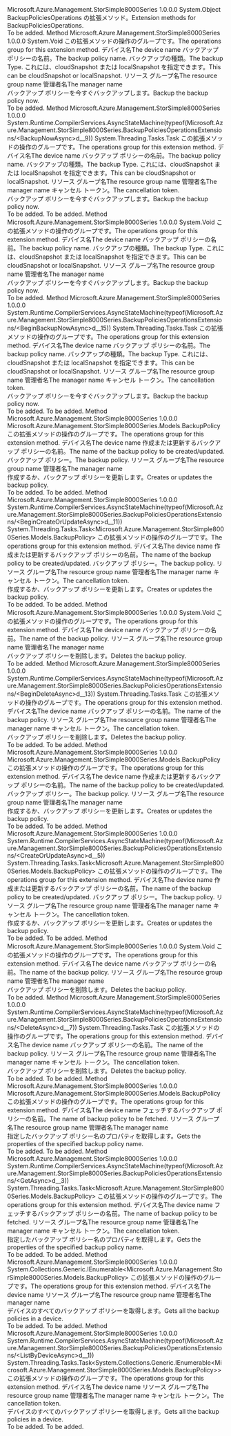 <Type Name="BackupPoliciesOperationsExtensions" FullName="Microsoft.Azure.Management.StorSimple8000Series.BackupPoliciesOperationsExtensions">
  <TypeSignature Language="C#" Value="public static class BackupPoliciesOperationsExtensions" />
  <TypeSignature Language="ILAsm" Value=".class public auto ansi abstract sealed beforefieldinit BackupPoliciesOperationsExtensions extends System.Object" />
  <TypeSignature Language="DocId" Value="T:Microsoft.Azure.Management.StorSimple8000Series.BackupPoliciesOperationsExtensions" />
  <TypeSignature Language="VB.NET" Value="Public Module BackupPoliciesOperationsExtensions" />
  <TypeSignature Language="F#" Value="type BackupPoliciesOperationsExtensions = class" />
  <AssemblyInfo>
    <AssemblyName>Microsoft.Azure.Management.StorSimple8000Series</AssemblyName>
    <AssemblyVersion>1.0.0.0</AssemblyVersion>
  </AssemblyInfo>
  <Base>
    <BaseTypeName>System.Object</BaseTypeName>
  </Base>
  <Interfaces />
  <Docs>
    <summary>
            <span data-ttu-id="580b0-101">BackupPoliciesOperations の拡張メソッド。</span><span class="sxs-lookup"><span data-stu-id="580b0-101">Extension methods for BackupPoliciesOperations.</span></span>
            </summary>
    <remarks>To be added.</remarks>
  </Docs>
  <Members>
    <Member MemberName="BackupNow">
      <MemberSignature Language="C#" Value="public static void BackupNow (this Microsoft.Azure.Management.StorSimple8000Series.IBackupPoliciesOperations operations, string deviceName, string backupPolicyName, string backupType, string resourceGroupName, string managerName);" />
      <MemberSignature Language="ILAsm" Value=".method public static hidebysig void BackupNow(class Microsoft.Azure.Management.StorSimple8000Series.IBackupPoliciesOperations operations, string deviceName, string backupPolicyName, string backupType, string resourceGroupName, string managerName) cil managed" />
      <MemberSignature Language="DocId" Value="M:Microsoft.Azure.Management.StorSimple8000Series.BackupPoliciesOperationsExtensions.BackupNow(Microsoft.Azure.Management.StorSimple8000Series.IBackupPoliciesOperations,System.String,System.String,System.String,System.String,System.String)" />
      <MemberSignature Language="VB.NET" Value="&lt;Extension()&gt;&#xA;Public Sub BackupNow (operations As IBackupPoliciesOperations, deviceName As String, backupPolicyName As String, backupType As String, resourceGroupName As String, managerName As String)" />
      <MemberSignature Language="F#" Value="static member BackupNow : Microsoft.Azure.Management.StorSimple8000Series.IBackupPoliciesOperations * string * string * string * string * string -&gt; unit" Usage="Microsoft.Azure.Management.StorSimple8000Series.BackupPoliciesOperationsExtensions.BackupNow (operations, deviceName, backupPolicyName, backupType, resourceGroupName, managerName)" />
      <MemberType>Method</MemberType>
      <AssemblyInfo>
        <AssemblyName>Microsoft.Azure.Management.StorSimple8000Series</AssemblyName>
        <AssemblyVersion>1.0.0.0</AssemblyVersion>
      </AssemblyInfo>
      <ReturnValue>
        <ReturnType>System.Void</ReturnType>
      </ReturnValue>
      <Parameters>
        <Parameter Name="operations" Type="Microsoft.Azure.Management.StorSimple8000Series.IBackupPoliciesOperations" RefType="this" />
        <Parameter Name="deviceName" Type="System.String" />
        <Parameter Name="backupPolicyName" Type="System.String" />
        <Parameter Name="backupType" Type="System.String" />
        <Parameter Name="resourceGroupName" Type="System.String" />
        <Parameter Name="managerName" Type="System.String" />
      </Parameters>
      <Docs>
        <param name="operations">
            <span data-ttu-id="580b0-102">この拡張メソッドの操作のグループです。</span><span class="sxs-lookup"><span data-stu-id="580b0-102">The operations group for this extension method.</span></span>
            </param>
        <param name="deviceName">
            <span data-ttu-id="580b0-103">デバイス名</span><span class="sxs-lookup"><span data-stu-id="580b0-103">The device name</span></span>
            </param>
        <param name="backupPolicyName">
            <span data-ttu-id="580b0-104">バックアップ ポリシーの名前。</span><span class="sxs-lookup"><span data-stu-id="580b0-104">The backup policy name.</span></span>
            </param>
        <param name="backupType">
            <span data-ttu-id="580b0-105">バックアップの種類。</span><span class="sxs-lookup"><span data-stu-id="580b0-105">The backup Type.</span></span> <span data-ttu-id="580b0-106">これには、cloudSnapshot または localSnapshot を指定できます。</span><span class="sxs-lookup"><span data-stu-id="580b0-106">This can be cloudSnapshot or localSnapshot.</span></span>
            </param>
        <param name="resourceGroupName">
            <span data-ttu-id="580b0-107">リソース グループ名</span><span class="sxs-lookup"><span data-stu-id="580b0-107">The resource group name</span></span>
            </param>
        <param name="managerName">
            <span data-ttu-id="580b0-108">管理者名</span><span class="sxs-lookup"><span data-stu-id="580b0-108">The manager name</span></span>
            </param>
        <summary>
            <span data-ttu-id="580b0-109">バックアップ ポリシーを今すぐバックアップします。</span><span class="sxs-lookup"><span data-stu-id="580b0-109">Backup the backup policy now.</span></span>
            </summary>
        <remarks>To be added.</remarks>
      </Docs>
    </Member>
    <Member MemberName="BackupNowAsync">
      <MemberSignature Language="C#" Value="public static System.Threading.Tasks.Task BackupNowAsync (this Microsoft.Azure.Management.StorSimple8000Series.IBackupPoliciesOperations operations, string deviceName, string backupPolicyName, string backupType, string resourceGroupName, string managerName, System.Threading.CancellationToken cancellationToken = null);" />
      <MemberSignature Language="ILAsm" Value=".method public static hidebysig class System.Threading.Tasks.Task BackupNowAsync(class Microsoft.Azure.Management.StorSimple8000Series.IBackupPoliciesOperations operations, string deviceName, string backupPolicyName, string backupType, string resourceGroupName, string managerName, valuetype System.Threading.CancellationToken cancellationToken) cil managed" />
      <MemberSignature Language="DocId" Value="M:Microsoft.Azure.Management.StorSimple8000Series.BackupPoliciesOperationsExtensions.BackupNowAsync(Microsoft.Azure.Management.StorSimple8000Series.IBackupPoliciesOperations,System.String,System.String,System.String,System.String,System.String,System.Threading.CancellationToken)" />
      <MemberSignature Language="F#" Value="static member BackupNowAsync : Microsoft.Azure.Management.StorSimple8000Series.IBackupPoliciesOperations * string * string * string * string * string * System.Threading.CancellationToken -&gt; System.Threading.Tasks.Task" Usage="Microsoft.Azure.Management.StorSimple8000Series.BackupPoliciesOperationsExtensions.BackupNowAsync (operations, deviceName, backupPolicyName, backupType, resourceGroupName, managerName, cancellationToken)" />
      <MemberType>Method</MemberType>
      <AssemblyInfo>
        <AssemblyName>Microsoft.Azure.Management.StorSimple8000Series</AssemblyName>
        <AssemblyVersion>1.0.0.0</AssemblyVersion>
      </AssemblyInfo>
      <Attributes>
        <Attribute>
          <AttributeName>System.Runtime.CompilerServices.AsyncStateMachine(typeof(Microsoft.Azure.Management.StorSimple8000Series.BackupPoliciesOperationsExtensions/&lt;BackupNowAsync&gt;d__9))</AttributeName>
        </Attribute>
      </Attributes>
      <ReturnValue>
        <ReturnType>System.Threading.Tasks.Task</ReturnType>
      </ReturnValue>
      <Parameters>
        <Parameter Name="operations" Type="Microsoft.Azure.Management.StorSimple8000Series.IBackupPoliciesOperations" RefType="this" />
        <Parameter Name="deviceName" Type="System.String" />
        <Parameter Name="backupPolicyName" Type="System.String" />
        <Parameter Name="backupType" Type="System.String" />
        <Parameter Name="resourceGroupName" Type="System.String" />
        <Parameter Name="managerName" Type="System.String" />
        <Parameter Name="cancellationToken" Type="System.Threading.CancellationToken" />
      </Parameters>
      <Docs>
        <param name="operations">
            <span data-ttu-id="580b0-110">この拡張メソッドの操作のグループです。</span><span class="sxs-lookup"><span data-stu-id="580b0-110">The operations group for this extension method.</span></span>
            </param>
        <param name="deviceName">
            <span data-ttu-id="580b0-111">デバイス名</span><span class="sxs-lookup"><span data-stu-id="580b0-111">The device name</span></span>
            </param>
        <param name="backupPolicyName">
            <span data-ttu-id="580b0-112">バックアップ ポリシーの名前。</span><span class="sxs-lookup"><span data-stu-id="580b0-112">The backup policy name.</span></span>
            </param>
        <param name="backupType">
            <span data-ttu-id="580b0-113">バックアップの種類。</span><span class="sxs-lookup"><span data-stu-id="580b0-113">The backup Type.</span></span> <span data-ttu-id="580b0-114">これには、cloudSnapshot または localSnapshot を指定できます。</span><span class="sxs-lookup"><span data-stu-id="580b0-114">This can be cloudSnapshot or localSnapshot.</span></span>
            </param>
        <param name="resourceGroupName">
            <span data-ttu-id="580b0-115">リソース グループ名</span><span class="sxs-lookup"><span data-stu-id="580b0-115">The resource group name</span></span>
            </param>
        <param name="managerName">
            <span data-ttu-id="580b0-116">管理者名</span><span class="sxs-lookup"><span data-stu-id="580b0-116">The manager name</span></span>
            </param>
        <param name="cancellationToken">
            <span data-ttu-id="580b0-117">キャンセル トークン。</span><span class="sxs-lookup"><span data-stu-id="580b0-117">The cancellation token.</span></span>
            </param>
        <summary>
            <span data-ttu-id="580b0-118">バックアップ ポリシーを今すぐバックアップします。</span><span class="sxs-lookup"><span data-stu-id="580b0-118">Backup the backup policy now.</span></span>
            </summary>
        <returns>To be added.</returns>
        <remarks>To be added.</remarks>
      </Docs>
    </Member>
    <Member MemberName="BeginBackupNow">
      <MemberSignature Language="C#" Value="public static void BeginBackupNow (this Microsoft.Azure.Management.StorSimple8000Series.IBackupPoliciesOperations operations, string deviceName, string backupPolicyName, string backupType, string resourceGroupName, string managerName);" />
      <MemberSignature Language="ILAsm" Value=".method public static hidebysig void BeginBackupNow(class Microsoft.Azure.Management.StorSimple8000Series.IBackupPoliciesOperations operations, string deviceName, string backupPolicyName, string backupType, string resourceGroupName, string managerName) cil managed" />
      <MemberSignature Language="DocId" Value="M:Microsoft.Azure.Management.StorSimple8000Series.BackupPoliciesOperationsExtensions.BeginBackupNow(Microsoft.Azure.Management.StorSimple8000Series.IBackupPoliciesOperations,System.String,System.String,System.String,System.String,System.String)" />
      <MemberSignature Language="VB.NET" Value="&lt;Extension()&gt;&#xA;Public Sub BeginBackupNow (operations As IBackupPoliciesOperations, deviceName As String, backupPolicyName As String, backupType As String, resourceGroupName As String, managerName As String)" />
      <MemberSignature Language="F#" Value="static member BeginBackupNow : Microsoft.Azure.Management.StorSimple8000Series.IBackupPoliciesOperations * string * string * string * string * string -&gt; unit" Usage="Microsoft.Azure.Management.StorSimple8000Series.BackupPoliciesOperationsExtensions.BeginBackupNow (operations, deviceName, backupPolicyName, backupType, resourceGroupName, managerName)" />
      <MemberType>Method</MemberType>
      <AssemblyInfo>
        <AssemblyName>Microsoft.Azure.Management.StorSimple8000Series</AssemblyName>
        <AssemblyVersion>1.0.0.0</AssemblyVersion>
      </AssemblyInfo>
      <ReturnValue>
        <ReturnType>System.Void</ReturnType>
      </ReturnValue>
      <Parameters>
        <Parameter Name="operations" Type="Microsoft.Azure.Management.StorSimple8000Series.IBackupPoliciesOperations" RefType="this" />
        <Parameter Name="deviceName" Type="System.String" />
        <Parameter Name="backupPolicyName" Type="System.String" />
        <Parameter Name="backupType" Type="System.String" />
        <Parameter Name="resourceGroupName" Type="System.String" />
        <Parameter Name="managerName" Type="System.String" />
      </Parameters>
      <Docs>
        <param name="operations">
            <span data-ttu-id="580b0-119">この拡張メソッドの操作のグループです。</span><span class="sxs-lookup"><span data-stu-id="580b0-119">The operations group for this extension method.</span></span>
            </param>
        <param name="deviceName">
            <span data-ttu-id="580b0-120">デバイス名</span><span class="sxs-lookup"><span data-stu-id="580b0-120">The device name</span></span>
            </param>
        <param name="backupPolicyName">
            <span data-ttu-id="580b0-121">バックアップ ポリシーの名前。</span><span class="sxs-lookup"><span data-stu-id="580b0-121">The backup policy name.</span></span>
            </param>
        <param name="backupType">
            <span data-ttu-id="580b0-122">バックアップの種類。</span><span class="sxs-lookup"><span data-stu-id="580b0-122">The backup Type.</span></span> <span data-ttu-id="580b0-123">これには、cloudSnapshot または localSnapshot を指定できます。</span><span class="sxs-lookup"><span data-stu-id="580b0-123">This can be cloudSnapshot or localSnapshot.</span></span>
            </param>
        <param name="resourceGroupName">
            <span data-ttu-id="580b0-124">リソース グループ名</span><span class="sxs-lookup"><span data-stu-id="580b0-124">The resource group name</span></span>
            </param>
        <param name="managerName">
            <span data-ttu-id="580b0-125">管理者名</span><span class="sxs-lookup"><span data-stu-id="580b0-125">The manager name</span></span>
            </param>
        <summary>
            <span data-ttu-id="580b0-126">バックアップ ポリシーを今すぐバックアップします。</span><span class="sxs-lookup"><span data-stu-id="580b0-126">Backup the backup policy now.</span></span>
            </summary>
        <remarks>To be added.</remarks>
      </Docs>
    </Member>
    <Member MemberName="BeginBackupNowAsync">
      <MemberSignature Language="C#" Value="public static System.Threading.Tasks.Task BeginBackupNowAsync (this Microsoft.Azure.Management.StorSimple8000Series.IBackupPoliciesOperations operations, string deviceName, string backupPolicyName, string backupType, string resourceGroupName, string managerName, System.Threading.CancellationToken cancellationToken = null);" />
      <MemberSignature Language="ILAsm" Value=".method public static hidebysig class System.Threading.Tasks.Task BeginBackupNowAsync(class Microsoft.Azure.Management.StorSimple8000Series.IBackupPoliciesOperations operations, string deviceName, string backupPolicyName, string backupType, string resourceGroupName, string managerName, valuetype System.Threading.CancellationToken cancellationToken) cil managed" />
      <MemberSignature Language="DocId" Value="M:Microsoft.Azure.Management.StorSimple8000Series.BackupPoliciesOperationsExtensions.BeginBackupNowAsync(Microsoft.Azure.Management.StorSimple8000Series.IBackupPoliciesOperations,System.String,System.String,System.String,System.String,System.String,System.Threading.CancellationToken)" />
      <MemberSignature Language="F#" Value="static member BeginBackupNowAsync : Microsoft.Azure.Management.StorSimple8000Series.IBackupPoliciesOperations * string * string * string * string * string * System.Threading.CancellationToken -&gt; System.Threading.Tasks.Task" Usage="Microsoft.Azure.Management.StorSimple8000Series.BackupPoliciesOperationsExtensions.BeginBackupNowAsync (operations, deviceName, backupPolicyName, backupType, resourceGroupName, managerName, cancellationToken)" />
      <MemberType>Method</MemberType>
      <AssemblyInfo>
        <AssemblyName>Microsoft.Azure.Management.StorSimple8000Series</AssemblyName>
        <AssemblyVersion>1.0.0.0</AssemblyVersion>
      </AssemblyInfo>
      <Attributes>
        <Attribute>
          <AttributeName>System.Runtime.CompilerServices.AsyncStateMachine(typeof(Microsoft.Azure.Management.StorSimple8000Series.BackupPoliciesOperationsExtensions/&lt;BeginBackupNowAsync&gt;d__15))</AttributeName>
        </Attribute>
      </Attributes>
      <ReturnValue>
        <ReturnType>System.Threading.Tasks.Task</ReturnType>
      </ReturnValue>
      <Parameters>
        <Parameter Name="operations" Type="Microsoft.Azure.Management.StorSimple8000Series.IBackupPoliciesOperations" RefType="this" />
        <Parameter Name="deviceName" Type="System.String" />
        <Parameter Name="backupPolicyName" Type="System.String" />
        <Parameter Name="backupType" Type="System.String" />
        <Parameter Name="resourceGroupName" Type="System.String" />
        <Parameter Name="managerName" Type="System.String" />
        <Parameter Name="cancellationToken" Type="System.Threading.CancellationToken" />
      </Parameters>
      <Docs>
        <param name="operations">
            <span data-ttu-id="580b0-127">この拡張メソッドの操作のグループです。</span><span class="sxs-lookup"><span data-stu-id="580b0-127">The operations group for this extension method.</span></span>
            </param>
        <param name="deviceName">
            <span data-ttu-id="580b0-128">デバイス名</span><span class="sxs-lookup"><span data-stu-id="580b0-128">The device name</span></span>
            </param>
        <param name="backupPolicyName">
            <span data-ttu-id="580b0-129">バックアップ ポリシーの名前。</span><span class="sxs-lookup"><span data-stu-id="580b0-129">The backup policy name.</span></span>
            </param>
        <param name="backupType">
            <span data-ttu-id="580b0-130">バックアップの種類。</span><span class="sxs-lookup"><span data-stu-id="580b0-130">The backup Type.</span></span> <span data-ttu-id="580b0-131">これには、cloudSnapshot または localSnapshot を指定できます。</span><span class="sxs-lookup"><span data-stu-id="580b0-131">This can be cloudSnapshot or localSnapshot.</span></span>
            </param>
        <param name="resourceGroupName">
            <span data-ttu-id="580b0-132">リソース グループ名</span><span class="sxs-lookup"><span data-stu-id="580b0-132">The resource group name</span></span>
            </param>
        <param name="managerName">
            <span data-ttu-id="580b0-133">管理者名</span><span class="sxs-lookup"><span data-stu-id="580b0-133">The manager name</span></span>
            </param>
        <param name="cancellationToken">
            <span data-ttu-id="580b0-134">キャンセル トークン。</span><span class="sxs-lookup"><span data-stu-id="580b0-134">The cancellation token.</span></span>
            </param>
        <summary>
            <span data-ttu-id="580b0-135">バックアップ ポリシーを今すぐバックアップします。</span><span class="sxs-lookup"><span data-stu-id="580b0-135">Backup the backup policy now.</span></span>
            </summary>
        <returns>To be added.</returns>
        <remarks>To be added.</remarks>
      </Docs>
    </Member>
    <Member MemberName="BeginCreateOrUpdate">
      <MemberSignature Language="C#" Value="public static Microsoft.Azure.Management.StorSimple8000Series.Models.BackupPolicy BeginCreateOrUpdate (this Microsoft.Azure.Management.StorSimple8000Series.IBackupPoliciesOperations operations, string deviceName, string backupPolicyName, Microsoft.Azure.Management.StorSimple8000Series.Models.BackupPolicy parameters, string resourceGroupName, string managerName);" />
      <MemberSignature Language="ILAsm" Value=".method public static hidebysig class Microsoft.Azure.Management.StorSimple8000Series.Models.BackupPolicy BeginCreateOrUpdate(class Microsoft.Azure.Management.StorSimple8000Series.IBackupPoliciesOperations operations, string deviceName, string backupPolicyName, class Microsoft.Azure.Management.StorSimple8000Series.Models.BackupPolicy parameters, string resourceGroupName, string managerName) cil managed" />
      <MemberSignature Language="DocId" Value="M:Microsoft.Azure.Management.StorSimple8000Series.BackupPoliciesOperationsExtensions.BeginCreateOrUpdate(Microsoft.Azure.Management.StorSimple8000Series.IBackupPoliciesOperations,System.String,System.String,Microsoft.Azure.Management.StorSimple8000Series.Models.BackupPolicy,System.String,System.String)" />
      <MemberSignature Language="VB.NET" Value="&lt;Extension()&gt;&#xA;Public Function BeginCreateOrUpdate (operations As IBackupPoliciesOperations, deviceName As String, backupPolicyName As String, parameters As BackupPolicy, resourceGroupName As String, managerName As String) As BackupPolicy" />
      <MemberSignature Language="F#" Value="static member BeginCreateOrUpdate : Microsoft.Azure.Management.StorSimple8000Series.IBackupPoliciesOperations * string * string * Microsoft.Azure.Management.StorSimple8000Series.Models.BackupPolicy * string * string -&gt; Microsoft.Azure.Management.StorSimple8000Series.Models.BackupPolicy" Usage="Microsoft.Azure.Management.StorSimple8000Series.BackupPoliciesOperationsExtensions.BeginCreateOrUpdate (operations, deviceName, backupPolicyName, parameters, resourceGroupName, managerName)" />
      <MemberType>Method</MemberType>
      <AssemblyInfo>
        <AssemblyName>Microsoft.Azure.Management.StorSimple8000Series</AssemblyName>
        <AssemblyVersion>1.0.0.0</AssemblyVersion>
      </AssemblyInfo>
      <ReturnValue>
        <ReturnType>Microsoft.Azure.Management.StorSimple8000Series.Models.BackupPolicy</ReturnType>
      </ReturnValue>
      <Parameters>
        <Parameter Name="operations" Type="Microsoft.Azure.Management.StorSimple8000Series.IBackupPoliciesOperations" RefType="this" />
        <Parameter Name="deviceName" Type="System.String" />
        <Parameter Name="backupPolicyName" Type="System.String" />
        <Parameter Name="parameters" Type="Microsoft.Azure.Management.StorSimple8000Series.Models.BackupPolicy" />
        <Parameter Name="resourceGroupName" Type="System.String" />
        <Parameter Name="managerName" Type="System.String" />
      </Parameters>
      <Docs>
        <param name="operations">
            <span data-ttu-id="580b0-136">この拡張メソッドの操作のグループです。</span><span class="sxs-lookup"><span data-stu-id="580b0-136">The operations group for this extension method.</span></span>
            </param>
        <param name="deviceName">
            <span data-ttu-id="580b0-137">デバイス名</span><span class="sxs-lookup"><span data-stu-id="580b0-137">The device name</span></span>
            </param>
        <param name="backupPolicyName">
            <span data-ttu-id="580b0-138">作成または更新するバックアップ ポリシーの名前。</span><span class="sxs-lookup"><span data-stu-id="580b0-138">The name of the backup policy to be created/updated.</span></span>
            </param>
        <param name="parameters">
            <span data-ttu-id="580b0-139">バックアップ ポリシー。</span><span class="sxs-lookup"><span data-stu-id="580b0-139">The backup policy.</span></span>
            </param>
        <param name="resourceGroupName">
            <span data-ttu-id="580b0-140">リソース グループ名</span><span class="sxs-lookup"><span data-stu-id="580b0-140">The resource group name</span></span>
            </param>
        <param name="managerName">
            <span data-ttu-id="580b0-141">管理者名</span><span class="sxs-lookup"><span data-stu-id="580b0-141">The manager name</span></span>
            </param>
        <summary>
            <span data-ttu-id="580b0-142">作成するか、バックアップ ポリシーを更新します。</span><span class="sxs-lookup"><span data-stu-id="580b0-142">Creates or updates the backup policy.</span></span>
            </summary>
        <returns>To be added.</returns>
        <remarks>To be added.</remarks>
      </Docs>
    </Member>
    <Member MemberName="BeginCreateOrUpdateAsync">
      <MemberSignature Language="C#" Value="public static System.Threading.Tasks.Task&lt;Microsoft.Azure.Management.StorSimple8000Series.Models.BackupPolicy&gt; BeginCreateOrUpdateAsync (this Microsoft.Azure.Management.StorSimple8000Series.IBackupPoliciesOperations operations, string deviceName, string backupPolicyName, Microsoft.Azure.Management.StorSimple8000Series.Models.BackupPolicy parameters, string resourceGroupName, string managerName, System.Threading.CancellationToken cancellationToken = null);" />
      <MemberSignature Language="ILAsm" Value=".method public static hidebysig class System.Threading.Tasks.Task`1&lt;class Microsoft.Azure.Management.StorSimple8000Series.Models.BackupPolicy&gt; BeginCreateOrUpdateAsync(class Microsoft.Azure.Management.StorSimple8000Series.IBackupPoliciesOperations operations, string deviceName, string backupPolicyName, class Microsoft.Azure.Management.StorSimple8000Series.Models.BackupPolicy parameters, string resourceGroupName, string managerName, valuetype System.Threading.CancellationToken cancellationToken) cil managed" />
      <MemberSignature Language="DocId" Value="M:Microsoft.Azure.Management.StorSimple8000Series.BackupPoliciesOperationsExtensions.BeginCreateOrUpdateAsync(Microsoft.Azure.Management.StorSimple8000Series.IBackupPoliciesOperations,System.String,System.String,Microsoft.Azure.Management.StorSimple8000Series.Models.BackupPolicy,System.String,System.String,System.Threading.CancellationToken)" />
      <MemberSignature Language="F#" Value="static member BeginCreateOrUpdateAsync : Microsoft.Azure.Management.StorSimple8000Series.IBackupPoliciesOperations * string * string * Microsoft.Azure.Management.StorSimple8000Series.Models.BackupPolicy * string * string * System.Threading.CancellationToken -&gt; System.Threading.Tasks.Task&lt;Microsoft.Azure.Management.StorSimple8000Series.Models.BackupPolicy&gt;" Usage="Microsoft.Azure.Management.StorSimple8000Series.BackupPoliciesOperationsExtensions.BeginCreateOrUpdateAsync (operations, deviceName, backupPolicyName, parameters, resourceGroupName, managerName, cancellationToken)" />
      <MemberType>Method</MemberType>
      <AssemblyInfo>
        <AssemblyName>Microsoft.Azure.Management.StorSimple8000Series</AssemblyName>
        <AssemblyVersion>1.0.0.0</AssemblyVersion>
      </AssemblyInfo>
      <Attributes>
        <Attribute>
          <AttributeName>System.Runtime.CompilerServices.AsyncStateMachine(typeof(Microsoft.Azure.Management.StorSimple8000Series.BackupPoliciesOperationsExtensions/&lt;BeginCreateOrUpdateAsync&gt;d__11))</AttributeName>
        </Attribute>
      </Attributes>
      <ReturnValue>
        <ReturnType>System.Threading.Tasks.Task&lt;Microsoft.Azure.Management.StorSimple8000Series.Models.BackupPolicy&gt;</ReturnType>
      </ReturnValue>
      <Parameters>
        <Parameter Name="operations" Type="Microsoft.Azure.Management.StorSimple8000Series.IBackupPoliciesOperations" RefType="this" />
        <Parameter Name="deviceName" Type="System.String" />
        <Parameter Name="backupPolicyName" Type="System.String" />
        <Parameter Name="parameters" Type="Microsoft.Azure.Management.StorSimple8000Series.Models.BackupPolicy" />
        <Parameter Name="resourceGroupName" Type="System.String" />
        <Parameter Name="managerName" Type="System.String" />
        <Parameter Name="cancellationToken" Type="System.Threading.CancellationToken" />
      </Parameters>
      <Docs>
        <param name="operations">
            <span data-ttu-id="580b0-143">この拡張メソッドの操作のグループです。</span><span class="sxs-lookup"><span data-stu-id="580b0-143">The operations group for this extension method.</span></span>
            </param>
        <param name="deviceName">
            <span data-ttu-id="580b0-144">デバイス名</span><span class="sxs-lookup"><span data-stu-id="580b0-144">The device name</span></span>
            </param>
        <param name="backupPolicyName">
            <span data-ttu-id="580b0-145">作成または更新するバックアップ ポリシーの名前。</span><span class="sxs-lookup"><span data-stu-id="580b0-145">The name of the backup policy to be created/updated.</span></span>
            </param>
        <param name="parameters">
            <span data-ttu-id="580b0-146">バックアップ ポリシー。</span><span class="sxs-lookup"><span data-stu-id="580b0-146">The backup policy.</span></span>
            </param>
        <param name="resourceGroupName">
            <span data-ttu-id="580b0-147">リソース グループ名</span><span class="sxs-lookup"><span data-stu-id="580b0-147">The resource group name</span></span>
            </param>
        <param name="managerName">
            <span data-ttu-id="580b0-148">管理者名</span><span class="sxs-lookup"><span data-stu-id="580b0-148">The manager name</span></span>
            </param>
        <param name="cancellationToken">
            <span data-ttu-id="580b0-149">キャンセル トークン。</span><span class="sxs-lookup"><span data-stu-id="580b0-149">The cancellation token.</span></span>
            </param>
        <summary>
            <span data-ttu-id="580b0-150">作成するか、バックアップ ポリシーを更新します。</span><span class="sxs-lookup"><span data-stu-id="580b0-150">Creates or updates the backup policy.</span></span>
            </summary>
        <returns>To be added.</returns>
        <remarks>To be added.</remarks>
      </Docs>
    </Member>
    <Member MemberName="BeginDelete">
      <MemberSignature Language="C#" Value="public static void BeginDelete (this Microsoft.Azure.Management.StorSimple8000Series.IBackupPoliciesOperations operations, string deviceName, string backupPolicyName, string resourceGroupName, string managerName);" />
      <MemberSignature Language="ILAsm" Value=".method public static hidebysig void BeginDelete(class Microsoft.Azure.Management.StorSimple8000Series.IBackupPoliciesOperations operations, string deviceName, string backupPolicyName, string resourceGroupName, string managerName) cil managed" />
      <MemberSignature Language="DocId" Value="M:Microsoft.Azure.Management.StorSimple8000Series.BackupPoliciesOperationsExtensions.BeginDelete(Microsoft.Azure.Management.StorSimple8000Series.IBackupPoliciesOperations,System.String,System.String,System.String,System.String)" />
      <MemberSignature Language="VB.NET" Value="&lt;Extension()&gt;&#xA;Public Sub BeginDelete (operations As IBackupPoliciesOperations, deviceName As String, backupPolicyName As String, resourceGroupName As String, managerName As String)" />
      <MemberSignature Language="F#" Value="static member BeginDelete : Microsoft.Azure.Management.StorSimple8000Series.IBackupPoliciesOperations * string * string * string * string -&gt; unit" Usage="Microsoft.Azure.Management.StorSimple8000Series.BackupPoliciesOperationsExtensions.BeginDelete (operations, deviceName, backupPolicyName, resourceGroupName, managerName)" />
      <MemberType>Method</MemberType>
      <AssemblyInfo>
        <AssemblyName>Microsoft.Azure.Management.StorSimple8000Series</AssemblyName>
        <AssemblyVersion>1.0.0.0</AssemblyVersion>
      </AssemblyInfo>
      <ReturnValue>
        <ReturnType>System.Void</ReturnType>
      </ReturnValue>
      <Parameters>
        <Parameter Name="operations" Type="Microsoft.Azure.Management.StorSimple8000Series.IBackupPoliciesOperations" RefType="this" />
        <Parameter Name="deviceName" Type="System.String" />
        <Parameter Name="backupPolicyName" Type="System.String" />
        <Parameter Name="resourceGroupName" Type="System.String" />
        <Parameter Name="managerName" Type="System.String" />
      </Parameters>
      <Docs>
        <param name="operations">
            <span data-ttu-id="580b0-151">この拡張メソッドの操作のグループです。</span><span class="sxs-lookup"><span data-stu-id="580b0-151">The operations group for this extension method.</span></span>
            </param>
        <param name="deviceName">
            <span data-ttu-id="580b0-152">デバイス名</span><span class="sxs-lookup"><span data-stu-id="580b0-152">The device name</span></span>
            </param>
        <param name="backupPolicyName">
            <span data-ttu-id="580b0-153">バックアップ ポリシーの名前。</span><span class="sxs-lookup"><span data-stu-id="580b0-153">The name of the backup policy.</span></span>
            </param>
        <param name="resourceGroupName">
            <span data-ttu-id="580b0-154">リソース グループ名</span><span class="sxs-lookup"><span data-stu-id="580b0-154">The resource group name</span></span>
            </param>
        <param name="managerName">
            <span data-ttu-id="580b0-155">管理者名</span><span class="sxs-lookup"><span data-stu-id="580b0-155">The manager name</span></span>
            </param>
        <summary>
            <span data-ttu-id="580b0-156">バックアップ ポリシーを削除します。</span><span class="sxs-lookup"><span data-stu-id="580b0-156">Deletes the backup policy.</span></span>
            </summary>
        <remarks>To be added.</remarks>
      </Docs>
    </Member>
    <Member MemberName="BeginDeleteAsync">
      <MemberSignature Language="C#" Value="public static System.Threading.Tasks.Task BeginDeleteAsync (this Microsoft.Azure.Management.StorSimple8000Series.IBackupPoliciesOperations operations, string deviceName, string backupPolicyName, string resourceGroupName, string managerName, System.Threading.CancellationToken cancellationToken = null);" />
      <MemberSignature Language="ILAsm" Value=".method public static hidebysig class System.Threading.Tasks.Task BeginDeleteAsync(class Microsoft.Azure.Management.StorSimple8000Series.IBackupPoliciesOperations operations, string deviceName, string backupPolicyName, string resourceGroupName, string managerName, valuetype System.Threading.CancellationToken cancellationToken) cil managed" />
      <MemberSignature Language="DocId" Value="M:Microsoft.Azure.Management.StorSimple8000Series.BackupPoliciesOperationsExtensions.BeginDeleteAsync(Microsoft.Azure.Management.StorSimple8000Series.IBackupPoliciesOperations,System.String,System.String,System.String,System.String,System.Threading.CancellationToken)" />
      <MemberSignature Language="F#" Value="static member BeginDeleteAsync : Microsoft.Azure.Management.StorSimple8000Series.IBackupPoliciesOperations * string * string * string * string * System.Threading.CancellationToken -&gt; System.Threading.Tasks.Task" Usage="Microsoft.Azure.Management.StorSimple8000Series.BackupPoliciesOperationsExtensions.BeginDeleteAsync (operations, deviceName, backupPolicyName, resourceGroupName, managerName, cancellationToken)" />
      <MemberType>Method</MemberType>
      <AssemblyInfo>
        <AssemblyName>Microsoft.Azure.Management.StorSimple8000Series</AssemblyName>
        <AssemblyVersion>1.0.0.0</AssemblyVersion>
      </AssemblyInfo>
      <Attributes>
        <Attribute>
          <AttributeName>System.Runtime.CompilerServices.AsyncStateMachine(typeof(Microsoft.Azure.Management.StorSimple8000Series.BackupPoliciesOperationsExtensions/&lt;BeginDeleteAsync&gt;d__13))</AttributeName>
        </Attribute>
      </Attributes>
      <ReturnValue>
        <ReturnType>System.Threading.Tasks.Task</ReturnType>
      </ReturnValue>
      <Parameters>
        <Parameter Name="operations" Type="Microsoft.Azure.Management.StorSimple8000Series.IBackupPoliciesOperations" RefType="this" />
        <Parameter Name="deviceName" Type="System.String" />
        <Parameter Name="backupPolicyName" Type="System.String" />
        <Parameter Name="resourceGroupName" Type="System.String" />
        <Parameter Name="managerName" Type="System.String" />
        <Parameter Name="cancellationToken" Type="System.Threading.CancellationToken" />
      </Parameters>
      <Docs>
        <param name="operations">
            <span data-ttu-id="580b0-157">この拡張メソッドの操作のグループです。</span><span class="sxs-lookup"><span data-stu-id="580b0-157">The operations group for this extension method.</span></span>
            </param>
        <param name="deviceName">
            <span data-ttu-id="580b0-158">デバイス名</span><span class="sxs-lookup"><span data-stu-id="580b0-158">The device name</span></span>
            </param>
        <param name="backupPolicyName">
            <span data-ttu-id="580b0-159">バックアップ ポリシーの名前。</span><span class="sxs-lookup"><span data-stu-id="580b0-159">The name of the backup policy.</span></span>
            </param>
        <param name="resourceGroupName">
            <span data-ttu-id="580b0-160">リソース グループ名</span><span class="sxs-lookup"><span data-stu-id="580b0-160">The resource group name</span></span>
            </param>
        <param name="managerName">
            <span data-ttu-id="580b0-161">管理者名</span><span class="sxs-lookup"><span data-stu-id="580b0-161">The manager name</span></span>
            </param>
        <param name="cancellationToken">
            <span data-ttu-id="580b0-162">キャンセル トークン。</span><span class="sxs-lookup"><span data-stu-id="580b0-162">The cancellation token.</span></span>
            </param>
        <summary>
            <span data-ttu-id="580b0-163">バックアップ ポリシーを削除します。</span><span class="sxs-lookup"><span data-stu-id="580b0-163">Deletes the backup policy.</span></span>
            </summary>
        <returns>To be added.</returns>
        <remarks>To be added.</remarks>
      </Docs>
    </Member>
    <Member MemberName="CreateOrUpdate">
      <MemberSignature Language="C#" Value="public static Microsoft.Azure.Management.StorSimple8000Series.Models.BackupPolicy CreateOrUpdate (this Microsoft.Azure.Management.StorSimple8000Series.IBackupPoliciesOperations operations, string deviceName, string backupPolicyName, Microsoft.Azure.Management.StorSimple8000Series.Models.BackupPolicy parameters, string resourceGroupName, string managerName);" />
      <MemberSignature Language="ILAsm" Value=".method public static hidebysig class Microsoft.Azure.Management.StorSimple8000Series.Models.BackupPolicy CreateOrUpdate(class Microsoft.Azure.Management.StorSimple8000Series.IBackupPoliciesOperations operations, string deviceName, string backupPolicyName, class Microsoft.Azure.Management.StorSimple8000Series.Models.BackupPolicy parameters, string resourceGroupName, string managerName) cil managed" />
      <MemberSignature Language="DocId" Value="M:Microsoft.Azure.Management.StorSimple8000Series.BackupPoliciesOperationsExtensions.CreateOrUpdate(Microsoft.Azure.Management.StorSimple8000Series.IBackupPoliciesOperations,System.String,System.String,Microsoft.Azure.Management.StorSimple8000Series.Models.BackupPolicy,System.String,System.String)" />
      <MemberSignature Language="VB.NET" Value="&lt;Extension()&gt;&#xA;Public Function CreateOrUpdate (operations As IBackupPoliciesOperations, deviceName As String, backupPolicyName As String, parameters As BackupPolicy, resourceGroupName As String, managerName As String) As BackupPolicy" />
      <MemberSignature Language="F#" Value="static member CreateOrUpdate : Microsoft.Azure.Management.StorSimple8000Series.IBackupPoliciesOperations * string * string * Microsoft.Azure.Management.StorSimple8000Series.Models.BackupPolicy * string * string -&gt; Microsoft.Azure.Management.StorSimple8000Series.Models.BackupPolicy" Usage="Microsoft.Azure.Management.StorSimple8000Series.BackupPoliciesOperationsExtensions.CreateOrUpdate (operations, deviceName, backupPolicyName, parameters, resourceGroupName, managerName)" />
      <MemberType>Method</MemberType>
      <AssemblyInfo>
        <AssemblyName>Microsoft.Azure.Management.StorSimple8000Series</AssemblyName>
        <AssemblyVersion>1.0.0.0</AssemblyVersion>
      </AssemblyInfo>
      <ReturnValue>
        <ReturnType>Microsoft.Azure.Management.StorSimple8000Series.Models.BackupPolicy</ReturnType>
      </ReturnValue>
      <Parameters>
        <Parameter Name="operations" Type="Microsoft.Azure.Management.StorSimple8000Series.IBackupPoliciesOperations" RefType="this" />
        <Parameter Name="deviceName" Type="System.String" />
        <Parameter Name="backupPolicyName" Type="System.String" />
        <Parameter Name="parameters" Type="Microsoft.Azure.Management.StorSimple8000Series.Models.BackupPolicy" />
        <Parameter Name="resourceGroupName" Type="System.String" />
        <Parameter Name="managerName" Type="System.String" />
      </Parameters>
      <Docs>
        <param name="operations">
            <span data-ttu-id="580b0-164">この拡張メソッドの操作のグループです。</span><span class="sxs-lookup"><span data-stu-id="580b0-164">The operations group for this extension method.</span></span>
            </param>
        <param name="deviceName">
            <span data-ttu-id="580b0-165">デバイス名</span><span class="sxs-lookup"><span data-stu-id="580b0-165">The device name</span></span>
            </param>
        <param name="backupPolicyName">
            <span data-ttu-id="580b0-166">作成または更新するバックアップ ポリシーの名前。</span><span class="sxs-lookup"><span data-stu-id="580b0-166">The name of the backup policy to be created/updated.</span></span>
            </param>
        <param name="parameters">
            <span data-ttu-id="580b0-167">バックアップ ポリシー。</span><span class="sxs-lookup"><span data-stu-id="580b0-167">The backup policy.</span></span>
            </param>
        <param name="resourceGroupName">
            <span data-ttu-id="580b0-168">リソース グループ名</span><span class="sxs-lookup"><span data-stu-id="580b0-168">The resource group name</span></span>
            </param>
        <param name="managerName">
            <span data-ttu-id="580b0-169">管理者名</span><span class="sxs-lookup"><span data-stu-id="580b0-169">The manager name</span></span>
            </param>
        <summary>
            <span data-ttu-id="580b0-170">作成するか、バックアップ ポリシーを更新します。</span><span class="sxs-lookup"><span data-stu-id="580b0-170">Creates or updates the backup policy.</span></span>
            </summary>
        <returns>To be added.</returns>
        <remarks>To be added.</remarks>
      </Docs>
    </Member>
    <Member MemberName="CreateOrUpdateAsync">
      <MemberSignature Language="C#" Value="public static System.Threading.Tasks.Task&lt;Microsoft.Azure.Management.StorSimple8000Series.Models.BackupPolicy&gt; CreateOrUpdateAsync (this Microsoft.Azure.Management.StorSimple8000Series.IBackupPoliciesOperations operations, string deviceName, string backupPolicyName, Microsoft.Azure.Management.StorSimple8000Series.Models.BackupPolicy parameters, string resourceGroupName, string managerName, System.Threading.CancellationToken cancellationToken = null);" />
      <MemberSignature Language="ILAsm" Value=".method public static hidebysig class System.Threading.Tasks.Task`1&lt;class Microsoft.Azure.Management.StorSimple8000Series.Models.BackupPolicy&gt; CreateOrUpdateAsync(class Microsoft.Azure.Management.StorSimple8000Series.IBackupPoliciesOperations operations, string deviceName, string backupPolicyName, class Microsoft.Azure.Management.StorSimple8000Series.Models.BackupPolicy parameters, string resourceGroupName, string managerName, valuetype System.Threading.CancellationToken cancellationToken) cil managed" />
      <MemberSignature Language="DocId" Value="M:Microsoft.Azure.Management.StorSimple8000Series.BackupPoliciesOperationsExtensions.CreateOrUpdateAsync(Microsoft.Azure.Management.StorSimple8000Series.IBackupPoliciesOperations,System.String,System.String,Microsoft.Azure.Management.StorSimple8000Series.Models.BackupPolicy,System.String,System.String,System.Threading.CancellationToken)" />
      <MemberSignature Language="F#" Value="static member CreateOrUpdateAsync : Microsoft.Azure.Management.StorSimple8000Series.IBackupPoliciesOperations * string * string * Microsoft.Azure.Management.StorSimple8000Series.Models.BackupPolicy * string * string * System.Threading.CancellationToken -&gt; System.Threading.Tasks.Task&lt;Microsoft.Azure.Management.StorSimple8000Series.Models.BackupPolicy&gt;" Usage="Microsoft.Azure.Management.StorSimple8000Series.BackupPoliciesOperationsExtensions.CreateOrUpdateAsync (operations, deviceName, backupPolicyName, parameters, resourceGroupName, managerName, cancellationToken)" />
      <MemberType>Method</MemberType>
      <AssemblyInfo>
        <AssemblyName>Microsoft.Azure.Management.StorSimple8000Series</AssemblyName>
        <AssemblyVersion>1.0.0.0</AssemblyVersion>
      </AssemblyInfo>
      <Attributes>
        <Attribute>
          <AttributeName>System.Runtime.CompilerServices.AsyncStateMachine(typeof(Microsoft.Azure.Management.StorSimple8000Series.BackupPoliciesOperationsExtensions/&lt;CreateOrUpdateAsync&gt;d__5))</AttributeName>
        </Attribute>
      </Attributes>
      <ReturnValue>
        <ReturnType>System.Threading.Tasks.Task&lt;Microsoft.Azure.Management.StorSimple8000Series.Models.BackupPolicy&gt;</ReturnType>
      </ReturnValue>
      <Parameters>
        <Parameter Name="operations" Type="Microsoft.Azure.Management.StorSimple8000Series.IBackupPoliciesOperations" RefType="this" />
        <Parameter Name="deviceName" Type="System.String" />
        <Parameter Name="backupPolicyName" Type="System.String" />
        <Parameter Name="parameters" Type="Microsoft.Azure.Management.StorSimple8000Series.Models.BackupPolicy" />
        <Parameter Name="resourceGroupName" Type="System.String" />
        <Parameter Name="managerName" Type="System.String" />
        <Parameter Name="cancellationToken" Type="System.Threading.CancellationToken" />
      </Parameters>
      <Docs>
        <param name="operations">
            <span data-ttu-id="580b0-171">この拡張メソッドの操作のグループです。</span><span class="sxs-lookup"><span data-stu-id="580b0-171">The operations group for this extension method.</span></span>
            </param>
        <param name="deviceName">
            <span data-ttu-id="580b0-172">デバイス名</span><span class="sxs-lookup"><span data-stu-id="580b0-172">The device name</span></span>
            </param>
        <param name="backupPolicyName">
            <span data-ttu-id="580b0-173">作成または更新するバックアップ ポリシーの名前。</span><span class="sxs-lookup"><span data-stu-id="580b0-173">The name of the backup policy to be created/updated.</span></span>
            </param>
        <param name="parameters">
            <span data-ttu-id="580b0-174">バックアップ ポリシー。</span><span class="sxs-lookup"><span data-stu-id="580b0-174">The backup policy.</span></span>
            </param>
        <param name="resourceGroupName">
            <span data-ttu-id="580b0-175">リソース グループ名</span><span class="sxs-lookup"><span data-stu-id="580b0-175">The resource group name</span></span>
            </param>
        <param name="managerName">
            <span data-ttu-id="580b0-176">管理者名</span><span class="sxs-lookup"><span data-stu-id="580b0-176">The manager name</span></span>
            </param>
        <param name="cancellationToken">
            <span data-ttu-id="580b0-177">キャンセル トークン。</span><span class="sxs-lookup"><span data-stu-id="580b0-177">The cancellation token.</span></span>
            </param>
        <summary>
            <span data-ttu-id="580b0-178">作成するか、バックアップ ポリシーを更新します。</span><span class="sxs-lookup"><span data-stu-id="580b0-178">Creates or updates the backup policy.</span></span>
            </summary>
        <returns>To be added.</returns>
        <remarks>To be added.</remarks>
      </Docs>
    </Member>
    <Member MemberName="Delete">
      <MemberSignature Language="C#" Value="public static void Delete (this Microsoft.Azure.Management.StorSimple8000Series.IBackupPoliciesOperations operations, string deviceName, string backupPolicyName, string resourceGroupName, string managerName);" />
      <MemberSignature Language="ILAsm" Value=".method public static hidebysig void Delete(class Microsoft.Azure.Management.StorSimple8000Series.IBackupPoliciesOperations operations, string deviceName, string backupPolicyName, string resourceGroupName, string managerName) cil managed" />
      <MemberSignature Language="DocId" Value="M:Microsoft.Azure.Management.StorSimple8000Series.BackupPoliciesOperationsExtensions.Delete(Microsoft.Azure.Management.StorSimple8000Series.IBackupPoliciesOperations,System.String,System.String,System.String,System.String)" />
      <MemberSignature Language="VB.NET" Value="&lt;Extension()&gt;&#xA;Public Sub Delete (operations As IBackupPoliciesOperations, deviceName As String, backupPolicyName As String, resourceGroupName As String, managerName As String)" />
      <MemberSignature Language="F#" Value="static member Delete : Microsoft.Azure.Management.StorSimple8000Series.IBackupPoliciesOperations * string * string * string * string -&gt; unit" Usage="Microsoft.Azure.Management.StorSimple8000Series.BackupPoliciesOperationsExtensions.Delete (operations, deviceName, backupPolicyName, resourceGroupName, managerName)" />
      <MemberType>Method</MemberType>
      <AssemblyInfo>
        <AssemblyName>Microsoft.Azure.Management.StorSimple8000Series</AssemblyName>
        <AssemblyVersion>1.0.0.0</AssemblyVersion>
      </AssemblyInfo>
      <ReturnValue>
        <ReturnType>System.Void</ReturnType>
      </ReturnValue>
      <Parameters>
        <Parameter Name="operations" Type="Microsoft.Azure.Management.StorSimple8000Series.IBackupPoliciesOperations" RefType="this" />
        <Parameter Name="deviceName" Type="System.String" />
        <Parameter Name="backupPolicyName" Type="System.String" />
        <Parameter Name="resourceGroupName" Type="System.String" />
        <Parameter Name="managerName" Type="System.String" />
      </Parameters>
      <Docs>
        <param name="operations">
            <span data-ttu-id="580b0-179">この拡張メソッドの操作のグループです。</span><span class="sxs-lookup"><span data-stu-id="580b0-179">The operations group for this extension method.</span></span>
            </param>
        <param name="deviceName">
            <span data-ttu-id="580b0-180">デバイス名</span><span class="sxs-lookup"><span data-stu-id="580b0-180">The device name</span></span>
            </param>
        <param name="backupPolicyName">
            <span data-ttu-id="580b0-181">バックアップ ポリシーの名前。</span><span class="sxs-lookup"><span data-stu-id="580b0-181">The name of the backup policy.</span></span>
            </param>
        <param name="resourceGroupName">
            <span data-ttu-id="580b0-182">リソース グループ名</span><span class="sxs-lookup"><span data-stu-id="580b0-182">The resource group name</span></span>
            </param>
        <param name="managerName">
            <span data-ttu-id="580b0-183">管理者名</span><span class="sxs-lookup"><span data-stu-id="580b0-183">The manager name</span></span>
            </param>
        <summary>
            <span data-ttu-id="580b0-184">バックアップ ポリシーを削除します。</span><span class="sxs-lookup"><span data-stu-id="580b0-184">Deletes the backup policy.</span></span>
            </summary>
        <remarks>To be added.</remarks>
      </Docs>
    </Member>
    <Member MemberName="DeleteAsync">
      <MemberSignature Language="C#" Value="public static System.Threading.Tasks.Task DeleteAsync (this Microsoft.Azure.Management.StorSimple8000Series.IBackupPoliciesOperations operations, string deviceName, string backupPolicyName, string resourceGroupName, string managerName, System.Threading.CancellationToken cancellationToken = null);" />
      <MemberSignature Language="ILAsm" Value=".method public static hidebysig class System.Threading.Tasks.Task DeleteAsync(class Microsoft.Azure.Management.StorSimple8000Series.IBackupPoliciesOperations operations, string deviceName, string backupPolicyName, string resourceGroupName, string managerName, valuetype System.Threading.CancellationToken cancellationToken) cil managed" />
      <MemberSignature Language="DocId" Value="M:Microsoft.Azure.Management.StorSimple8000Series.BackupPoliciesOperationsExtensions.DeleteAsync(Microsoft.Azure.Management.StorSimple8000Series.IBackupPoliciesOperations,System.String,System.String,System.String,System.String,System.Threading.CancellationToken)" />
      <MemberSignature Language="F#" Value="static member DeleteAsync : Microsoft.Azure.Management.StorSimple8000Series.IBackupPoliciesOperations * string * string * string * string * System.Threading.CancellationToken -&gt; System.Threading.Tasks.Task" Usage="Microsoft.Azure.Management.StorSimple8000Series.BackupPoliciesOperationsExtensions.DeleteAsync (operations, deviceName, backupPolicyName, resourceGroupName, managerName, cancellationToken)" />
      <MemberType>Method</MemberType>
      <AssemblyInfo>
        <AssemblyName>Microsoft.Azure.Management.StorSimple8000Series</AssemblyName>
        <AssemblyVersion>1.0.0.0</AssemblyVersion>
      </AssemblyInfo>
      <Attributes>
        <Attribute>
          <AttributeName>System.Runtime.CompilerServices.AsyncStateMachine(typeof(Microsoft.Azure.Management.StorSimple8000Series.BackupPoliciesOperationsExtensions/&lt;DeleteAsync&gt;d__7))</AttributeName>
        </Attribute>
      </Attributes>
      <ReturnValue>
        <ReturnType>System.Threading.Tasks.Task</ReturnType>
      </ReturnValue>
      <Parameters>
        <Parameter Name="operations" Type="Microsoft.Azure.Management.StorSimple8000Series.IBackupPoliciesOperations" RefType="this" />
        <Parameter Name="deviceName" Type="System.String" />
        <Parameter Name="backupPolicyName" Type="System.String" />
        <Parameter Name="resourceGroupName" Type="System.String" />
        <Parameter Name="managerName" Type="System.String" />
        <Parameter Name="cancellationToken" Type="System.Threading.CancellationToken" />
      </Parameters>
      <Docs>
        <param name="operations">
            <span data-ttu-id="580b0-185">この拡張メソッドの操作のグループです。</span><span class="sxs-lookup"><span data-stu-id="580b0-185">The operations group for this extension method.</span></span>
            </param>
        <param name="deviceName">
            <span data-ttu-id="580b0-186">デバイス名</span><span class="sxs-lookup"><span data-stu-id="580b0-186">The device name</span></span>
            </param>
        <param name="backupPolicyName">
            <span data-ttu-id="580b0-187">バックアップ ポリシーの名前。</span><span class="sxs-lookup"><span data-stu-id="580b0-187">The name of the backup policy.</span></span>
            </param>
        <param name="resourceGroupName">
            <span data-ttu-id="580b0-188">リソース グループ名</span><span class="sxs-lookup"><span data-stu-id="580b0-188">The resource group name</span></span>
            </param>
        <param name="managerName">
            <span data-ttu-id="580b0-189">管理者名</span><span class="sxs-lookup"><span data-stu-id="580b0-189">The manager name</span></span>
            </param>
        <param name="cancellationToken">
            <span data-ttu-id="580b0-190">キャンセル トークン。</span><span class="sxs-lookup"><span data-stu-id="580b0-190">The cancellation token.</span></span>
            </param>
        <summary>
            <span data-ttu-id="580b0-191">バックアップ ポリシーを削除します。</span><span class="sxs-lookup"><span data-stu-id="580b0-191">Deletes the backup policy.</span></span>
            </summary>
        <returns>To be added.</returns>
        <remarks>To be added.</remarks>
      </Docs>
    </Member>
    <Member MemberName="Get">
      <MemberSignature Language="C#" Value="public static Microsoft.Azure.Management.StorSimple8000Series.Models.BackupPolicy Get (this Microsoft.Azure.Management.StorSimple8000Series.IBackupPoliciesOperations operations, string deviceName, string backupPolicyName, string resourceGroupName, string managerName);" />
      <MemberSignature Language="ILAsm" Value=".method public static hidebysig class Microsoft.Azure.Management.StorSimple8000Series.Models.BackupPolicy Get(class Microsoft.Azure.Management.StorSimple8000Series.IBackupPoliciesOperations operations, string deviceName, string backupPolicyName, string resourceGroupName, string managerName) cil managed" />
      <MemberSignature Language="DocId" Value="M:Microsoft.Azure.Management.StorSimple8000Series.BackupPoliciesOperationsExtensions.Get(Microsoft.Azure.Management.StorSimple8000Series.IBackupPoliciesOperations,System.String,System.String,System.String,System.String)" />
      <MemberSignature Language="VB.NET" Value="&lt;Extension()&gt;&#xA;Public Function Get (operations As IBackupPoliciesOperations, deviceName As String, backupPolicyName As String, resourceGroupName As String, managerName As String) As BackupPolicy" />
      <MemberSignature Language="F#" Value="static member Get : Microsoft.Azure.Management.StorSimple8000Series.IBackupPoliciesOperations * string * string * string * string -&gt; Microsoft.Azure.Management.StorSimple8000Series.Models.BackupPolicy" Usage="Microsoft.Azure.Management.StorSimple8000Series.BackupPoliciesOperationsExtensions.Get (operations, deviceName, backupPolicyName, resourceGroupName, managerName)" />
      <MemberType>Method</MemberType>
      <AssemblyInfo>
        <AssemblyName>Microsoft.Azure.Management.StorSimple8000Series</AssemblyName>
        <AssemblyVersion>1.0.0.0</AssemblyVersion>
      </AssemblyInfo>
      <ReturnValue>
        <ReturnType>Microsoft.Azure.Management.StorSimple8000Series.Models.BackupPolicy</ReturnType>
      </ReturnValue>
      <Parameters>
        <Parameter Name="operations" Type="Microsoft.Azure.Management.StorSimple8000Series.IBackupPoliciesOperations" RefType="this" />
        <Parameter Name="deviceName" Type="System.String" />
        <Parameter Name="backupPolicyName" Type="System.String" />
        <Parameter Name="resourceGroupName" Type="System.String" />
        <Parameter Name="managerName" Type="System.String" />
      </Parameters>
      <Docs>
        <param name="operations">
            <span data-ttu-id="580b0-192">この拡張メソッドの操作のグループです。</span><span class="sxs-lookup"><span data-stu-id="580b0-192">The operations group for this extension method.</span></span>
            </param>
        <param name="deviceName">
            <span data-ttu-id="580b0-193">デバイス名</span><span class="sxs-lookup"><span data-stu-id="580b0-193">The device name</span></span>
            </param>
        <param name="backupPolicyName">
            <span data-ttu-id="580b0-194">フェッチするバックアップ ポリシーの名前。</span><span class="sxs-lookup"><span data-stu-id="580b0-194">The name of backup policy to be fetched.</span></span>
            </param>
        <param name="resourceGroupName">
            <span data-ttu-id="580b0-195">リソース グループ名</span><span class="sxs-lookup"><span data-stu-id="580b0-195">The resource group name</span></span>
            </param>
        <param name="managerName">
            <span data-ttu-id="580b0-196">管理者名</span><span class="sxs-lookup"><span data-stu-id="580b0-196">The manager name</span></span>
            </param>
        <summary>
            <span data-ttu-id="580b0-197">指定したバックアップ ポリシー名のプロパティを取得します。</span><span class="sxs-lookup"><span data-stu-id="580b0-197">Gets the properties of the specified backup policy name.</span></span>
            </summary>
        <returns>To be added.</returns>
        <remarks>To be added.</remarks>
      </Docs>
    </Member>
    <Member MemberName="GetAsync">
      <MemberSignature Language="C#" Value="public static System.Threading.Tasks.Task&lt;Microsoft.Azure.Management.StorSimple8000Series.Models.BackupPolicy&gt; GetAsync (this Microsoft.Azure.Management.StorSimple8000Series.IBackupPoliciesOperations operations, string deviceName, string backupPolicyName, string resourceGroupName, string managerName, System.Threading.CancellationToken cancellationToken = null);" />
      <MemberSignature Language="ILAsm" Value=".method public static hidebysig class System.Threading.Tasks.Task`1&lt;class Microsoft.Azure.Management.StorSimple8000Series.Models.BackupPolicy&gt; GetAsync(class Microsoft.Azure.Management.StorSimple8000Series.IBackupPoliciesOperations operations, string deviceName, string backupPolicyName, string resourceGroupName, string managerName, valuetype System.Threading.CancellationToken cancellationToken) cil managed" />
      <MemberSignature Language="DocId" Value="M:Microsoft.Azure.Management.StorSimple8000Series.BackupPoliciesOperationsExtensions.GetAsync(Microsoft.Azure.Management.StorSimple8000Series.IBackupPoliciesOperations,System.String,System.String,System.String,System.String,System.Threading.CancellationToken)" />
      <MemberSignature Language="F#" Value="static member GetAsync : Microsoft.Azure.Management.StorSimple8000Series.IBackupPoliciesOperations * string * string * string * string * System.Threading.CancellationToken -&gt; System.Threading.Tasks.Task&lt;Microsoft.Azure.Management.StorSimple8000Series.Models.BackupPolicy&gt;" Usage="Microsoft.Azure.Management.StorSimple8000Series.BackupPoliciesOperationsExtensions.GetAsync (operations, deviceName, backupPolicyName, resourceGroupName, managerName, cancellationToken)" />
      <MemberType>Method</MemberType>
      <AssemblyInfo>
        <AssemblyName>Microsoft.Azure.Management.StorSimple8000Series</AssemblyName>
        <AssemblyVersion>1.0.0.0</AssemblyVersion>
      </AssemblyInfo>
      <Attributes>
        <Attribute>
          <AttributeName>System.Runtime.CompilerServices.AsyncStateMachine(typeof(Microsoft.Azure.Management.StorSimple8000Series.BackupPoliciesOperationsExtensions/&lt;GetAsync&gt;d__3))</AttributeName>
        </Attribute>
      </Attributes>
      <ReturnValue>
        <ReturnType>System.Threading.Tasks.Task&lt;Microsoft.Azure.Management.StorSimple8000Series.Models.BackupPolicy&gt;</ReturnType>
      </ReturnValue>
      <Parameters>
        <Parameter Name="operations" Type="Microsoft.Azure.Management.StorSimple8000Series.IBackupPoliciesOperations" RefType="this" />
        <Parameter Name="deviceName" Type="System.String" />
        <Parameter Name="backupPolicyName" Type="System.String" />
        <Parameter Name="resourceGroupName" Type="System.String" />
        <Parameter Name="managerName" Type="System.String" />
        <Parameter Name="cancellationToken" Type="System.Threading.CancellationToken" />
      </Parameters>
      <Docs>
        <param name="operations">
            <span data-ttu-id="580b0-198">この拡張メソッドの操作のグループです。</span><span class="sxs-lookup"><span data-stu-id="580b0-198">The operations group for this extension method.</span></span>
            </param>
        <param name="deviceName">
            <span data-ttu-id="580b0-199">デバイス名</span><span class="sxs-lookup"><span data-stu-id="580b0-199">The device name</span></span>
            </param>
        <param name="backupPolicyName">
            <span data-ttu-id="580b0-200">フェッチするバックアップ ポリシーの名前。</span><span class="sxs-lookup"><span data-stu-id="580b0-200">The name of backup policy to be fetched.</span></span>
            </param>
        <param name="resourceGroupName">
            <span data-ttu-id="580b0-201">リソース グループ名</span><span class="sxs-lookup"><span data-stu-id="580b0-201">The resource group name</span></span>
            </param>
        <param name="managerName">
            <span data-ttu-id="580b0-202">管理者名</span><span class="sxs-lookup"><span data-stu-id="580b0-202">The manager name</span></span>
            </param>
        <param name="cancellationToken">
            <span data-ttu-id="580b0-203">キャンセル トークン。</span><span class="sxs-lookup"><span data-stu-id="580b0-203">The cancellation token.</span></span>
            </param>
        <summary>
            <span data-ttu-id="580b0-204">指定したバックアップ ポリシー名のプロパティを取得します。</span><span class="sxs-lookup"><span data-stu-id="580b0-204">Gets the properties of the specified backup policy name.</span></span>
            </summary>
        <returns>To be added.</returns>
        <remarks>To be added.</remarks>
      </Docs>
    </Member>
    <Member MemberName="ListByDevice">
      <MemberSignature Language="C#" Value="public static System.Collections.Generic.IEnumerable&lt;Microsoft.Azure.Management.StorSimple8000Series.Models.BackupPolicy&gt; ListByDevice (this Microsoft.Azure.Management.StorSimple8000Series.IBackupPoliciesOperations operations, string deviceName, string resourceGroupName, string managerName);" />
      <MemberSignature Language="ILAsm" Value=".method public static hidebysig class System.Collections.Generic.IEnumerable`1&lt;class Microsoft.Azure.Management.StorSimple8000Series.Models.BackupPolicy&gt; ListByDevice(class Microsoft.Azure.Management.StorSimple8000Series.IBackupPoliciesOperations operations, string deviceName, string resourceGroupName, string managerName) cil managed" />
      <MemberSignature Language="DocId" Value="M:Microsoft.Azure.Management.StorSimple8000Series.BackupPoliciesOperationsExtensions.ListByDevice(Microsoft.Azure.Management.StorSimple8000Series.IBackupPoliciesOperations,System.String,System.String,System.String)" />
      <MemberSignature Language="VB.NET" Value="&lt;Extension()&gt;&#xA;Public Function ListByDevice (operations As IBackupPoliciesOperations, deviceName As String, resourceGroupName As String, managerName As String) As IEnumerable(Of BackupPolicy)" />
      <MemberSignature Language="F#" Value="static member ListByDevice : Microsoft.Azure.Management.StorSimple8000Series.IBackupPoliciesOperations * string * string * string -&gt; seq&lt;Microsoft.Azure.Management.StorSimple8000Series.Models.BackupPolicy&gt;" Usage="Microsoft.Azure.Management.StorSimple8000Series.BackupPoliciesOperationsExtensions.ListByDevice (operations, deviceName, resourceGroupName, managerName)" />
      <MemberType>Method</MemberType>
      <AssemblyInfo>
        <AssemblyName>Microsoft.Azure.Management.StorSimple8000Series</AssemblyName>
        <AssemblyVersion>1.0.0.0</AssemblyVersion>
      </AssemblyInfo>
      <ReturnValue>
        <ReturnType>System.Collections.Generic.IEnumerable&lt;Microsoft.Azure.Management.StorSimple8000Series.Models.BackupPolicy&gt;</ReturnType>
      </ReturnValue>
      <Parameters>
        <Parameter Name="operations" Type="Microsoft.Azure.Management.StorSimple8000Series.IBackupPoliciesOperations" RefType="this" />
        <Parameter Name="deviceName" Type="System.String" />
        <Parameter Name="resourceGroupName" Type="System.String" />
        <Parameter Name="managerName" Type="System.String" />
      </Parameters>
      <Docs>
        <param name="operations">
            <span data-ttu-id="580b0-205">この拡張メソッドの操作のグループです。</span><span class="sxs-lookup"><span data-stu-id="580b0-205">The operations group for this extension method.</span></span>
            </param>
        <param name="deviceName">
            <span data-ttu-id="580b0-206">デバイス名</span><span class="sxs-lookup"><span data-stu-id="580b0-206">The device name</span></span>
            </param>
        <param name="resourceGroupName">
            <span data-ttu-id="580b0-207">リソース グループ名</span><span class="sxs-lookup"><span data-stu-id="580b0-207">The resource group name</span></span>
            </param>
        <param name="managerName">
            <span data-ttu-id="580b0-208">管理者名</span><span class="sxs-lookup"><span data-stu-id="580b0-208">The manager name</span></span>
            </param>
        <summary>
            <span data-ttu-id="580b0-209">デバイスのすべてのバックアップ ポリシーを取得します。</span><span class="sxs-lookup"><span data-stu-id="580b0-209">Gets all the backup policies in a device.</span></span>
            </summary>
        <returns>To be added.</returns>
        <remarks>To be added.</remarks>
      </Docs>
    </Member>
    <Member MemberName="ListByDeviceAsync">
      <MemberSignature Language="C#" Value="public static System.Threading.Tasks.Task&lt;System.Collections.Generic.IEnumerable&lt;Microsoft.Azure.Management.StorSimple8000Series.Models.BackupPolicy&gt;&gt; ListByDeviceAsync (this Microsoft.Azure.Management.StorSimple8000Series.IBackupPoliciesOperations operations, string deviceName, string resourceGroupName, string managerName, System.Threading.CancellationToken cancellationToken = null);" />
      <MemberSignature Language="ILAsm" Value=".method public static hidebysig class System.Threading.Tasks.Task`1&lt;class System.Collections.Generic.IEnumerable`1&lt;class Microsoft.Azure.Management.StorSimple8000Series.Models.BackupPolicy&gt;&gt; ListByDeviceAsync(class Microsoft.Azure.Management.StorSimple8000Series.IBackupPoliciesOperations operations, string deviceName, string resourceGroupName, string managerName, valuetype System.Threading.CancellationToken cancellationToken) cil managed" />
      <MemberSignature Language="DocId" Value="M:Microsoft.Azure.Management.StorSimple8000Series.BackupPoliciesOperationsExtensions.ListByDeviceAsync(Microsoft.Azure.Management.StorSimple8000Series.IBackupPoliciesOperations,System.String,System.String,System.String,System.Threading.CancellationToken)" />
      <MemberSignature Language="F#" Value="static member ListByDeviceAsync : Microsoft.Azure.Management.StorSimple8000Series.IBackupPoliciesOperations * string * string * string * System.Threading.CancellationToken -&gt; System.Threading.Tasks.Task&lt;seq&lt;Microsoft.Azure.Management.StorSimple8000Series.Models.BackupPolicy&gt;&gt;" Usage="Microsoft.Azure.Management.StorSimple8000Series.BackupPoliciesOperationsExtensions.ListByDeviceAsync (operations, deviceName, resourceGroupName, managerName, cancellationToken)" />
      <MemberType>Method</MemberType>
      <AssemblyInfo>
        <AssemblyName>Microsoft.Azure.Management.StorSimple8000Series</AssemblyName>
        <AssemblyVersion>1.0.0.0</AssemblyVersion>
      </AssemblyInfo>
      <Attributes>
        <Attribute>
          <AttributeName>System.Runtime.CompilerServices.AsyncStateMachine(typeof(Microsoft.Azure.Management.StorSimple8000Series.BackupPoliciesOperationsExtensions/&lt;ListByDeviceAsync&gt;d__1))</AttributeName>
        </Attribute>
      </Attributes>
      <ReturnValue>
        <ReturnType>System.Threading.Tasks.Task&lt;System.Collections.Generic.IEnumerable&lt;Microsoft.Azure.Management.StorSimple8000Series.Models.BackupPolicy&gt;&gt;</ReturnType>
      </ReturnValue>
      <Parameters>
        <Parameter Name="operations" Type="Microsoft.Azure.Management.StorSimple8000Series.IBackupPoliciesOperations" RefType="this" />
        <Parameter Name="deviceName" Type="System.String" />
        <Parameter Name="resourceGroupName" Type="System.String" />
        <Parameter Name="managerName" Type="System.String" />
        <Parameter Name="cancellationToken" Type="System.Threading.CancellationToken" />
      </Parameters>
      <Docs>
        <param name="operations">
            <span data-ttu-id="580b0-210">この拡張メソッドの操作のグループです。</span><span class="sxs-lookup"><span data-stu-id="580b0-210">The operations group for this extension method.</span></span>
            </param>
        <param name="deviceName">
            <span data-ttu-id="580b0-211">デバイス名</span><span class="sxs-lookup"><span data-stu-id="580b0-211">The device name</span></span>
            </param>
        <param name="resourceGroupName">
            <span data-ttu-id="580b0-212">リソース グループ名</span><span class="sxs-lookup"><span data-stu-id="580b0-212">The resource group name</span></span>
            </param>
        <param name="managerName">
            <span data-ttu-id="580b0-213">管理者名</span><span class="sxs-lookup"><span data-stu-id="580b0-213">The manager name</span></span>
            </param>
        <param name="cancellationToken">
            <span data-ttu-id="580b0-214">キャンセル トークン。</span><span class="sxs-lookup"><span data-stu-id="580b0-214">The cancellation token.</span></span>
            </param>
        <summary>
            <span data-ttu-id="580b0-215">デバイスのすべてのバックアップ ポリシーを取得します。</span><span class="sxs-lookup"><span data-stu-id="580b0-215">Gets all the backup policies in a device.</span></span>
            </summary>
        <returns>To be added.</returns>
        <remarks>To be added.</remarks>
      </Docs>
    </Member>
  </Members>
</Type>